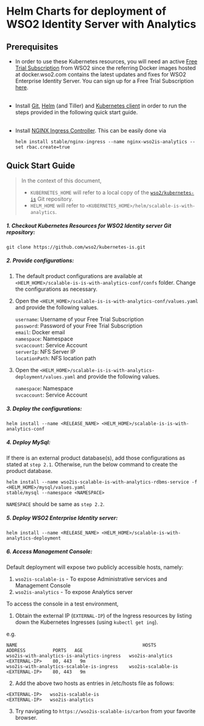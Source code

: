 # Helm Charts for deployment of WSO2 Identity Server with Analytics

## Prerequisites

* In order to use these Kubernetes resources, you will need an active [Free Trial Subscription](https://wso2.com/free-trial-subscription)
from WSO2 since the referring Docker images hosted at docker.wso2.com contains the latest updates and fixes for WSO2 Enterprise Identity Server.
You can sign up for a Free Trial Subscription [here](https://wso2.com/free-trial-subscription).<br><br>

* Install [Git](https://git-scm.com/book/en/v2/Getting-Started-Installing-Git), [Helm](https://github.com/kubernetes/helm/blob/master/docs/install.md)
(and Tiller) and [Kubernetes client](https://kubernetes.io/docs/tasks/tools/install-kubectl/) in order to run the 
steps provided in the following quick start guide.<br><br>

* Install [NGINX Ingress Controller](https://kubernetes.github.io/ingress-nginx/deploy/). This can
 be easily done via 
  ```
  helm install stable/nginx-ingress --name nginx-wso2is-analytics --set rbac.create=true
  ```
## Quick Start Guide
>In the context of this document, <br>
>* `KUBERNETES_HOME` will refer to a local copy of the [`wso2/kubernetes-is`](https://github.com/wso2/kubernetes-is/)
Git repository. <br>
>* `HELM_HOME` will refer to `<KUBERNETES_HOME>/helm/scalable-is-with-analytics`. <br>

##### 1. Checkout Kubernetes Resources for WSO2 Identity server Git repository:

```
git clone https://github.com/wso2/kubernetes-is.git
```

##### 2. Provide configurations:

1. The default product configurations are available at `<HELM_HOME>/scalable-is-is-with-analytics-conf/confs` folder. Change the 
configurations as necessary.

2. Open the `<HELM_HOME>/scalable-is-is-with-analytics-conf/values.yaml` and provide the following values.

    `username`: Username of your Free Trial Subscription<br>
    `password`: Password of your Free Trial Subscription<br>
    `email`: Docker email<br>
    `namespace`: Namespace<br>
    `svcaccount`: Service Account<br>
    `serverIp`: NFS Server IP<br>
    `locationPath`: NFS location path
    
3. Open the `<HELM_HOME>/scalable-is-is-with-analytics-deployment/values.yaml` and provide the following values.

    `namespace`: Namespace<br>
    `svcaccount`: Service Account
    
##### 3. Deploy the configurations:

```
helm install --name <RELEASE_NAME> <HELM_HOME>/scalable-is-is-with-analytics-conf
```

##### 4. Deploy MySql:
If there is an external product database(s), add those configurations as stated at `step 2.1`. Otherwise, run the below
 command to create the product database. 
```
helm install --name wso2is-scalable-is-with-analytics-rdbms-service -f <HELM_HOME>/mysql/values.yaml 
stable/mysql --namespace <NAMESPACE>
```
`NAMESPACE` should be same as `step 2.2`.

##### 5. Deploy WSO2 Enterprise Identity server:

```
helm install --name <RELEASE_NAME> <HELM_HOME>/scalable-is-with-analytics-deployment
```

##### 6. Access Management Console:

Default deployment will expose two publicly accessible hosts, namely:<br>
1. `wso2is-scalable-is` - To expose Administrative services and Management Console<br>
2. `wso2is-analytics` - To expose Analytics server<br>

To access the console in a test environment,

1. Obtain the external IP (`EXTERNAL-IP`) of the Ingress resources by listing down the Kubernetes Ingresses (using `kubectl get ing`).

e.g.

```
NAME                                              HOSTS                           ADDRESS          PORTS   AGE
wso2is-with-analytics-is-analytics-ingress   wso2is-analytics                   <EXTERNAL-IP>    80, 443   9m
wso2is-with-analytics-scalable-is-ingress    wso2is-scalable-is                 <EXTERNAL-IP>    80, 443   9m
```

2. Add the above two hosts as entries in /etc/hosts file as follows:

```
<EXTERNAL-IP>	wso2is-scalable-is
<EXTERNAL-IP>	wso2is-analytics
```

3. Try navigating to `https://wso2is-scalable-is/carbon` from your favorite browser.

